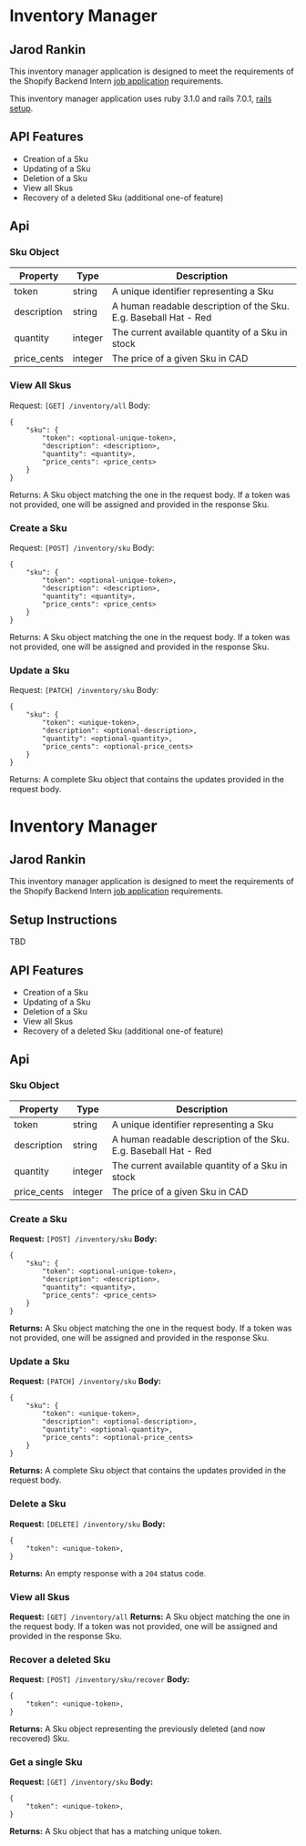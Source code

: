 # Inventory Manager
## Jarod Rankin

This inventory manager application is designed to meet the requirements of the Shopify Backend Intern [job application](https://jobs.smartrecruiters.com/Shopify/743999796499290-backend-developer-intern-summer-2022-remote-us-canada-) requirements.

This inventory manager application uses ruby 3.1.0 and rails 7.0.1, [rails setup](https://guides.rubyonrails.org/getting_started.html).


## API Features

- Creation of a Sku
- Updating of a Sku
- Deletion of a Sku
- View all Skus
- Recovery of a deleted Sku (additional one-of feature)

## Api

### Sku Object

| Property | Type | Description |
| ------ | ------ | ------ |
| token | string | A unique identifier representing a Sku |
| description | string | A human readable description of the Sku. E.g. Baseball Hat - Red |
| quantity | integer | The current available quantity of a Sku in stock |
| price_cents | integer | The price of a given Sku in CAD |

### View All Skus
Request: `[GET] /inventory/all`
Body:
```
{
    "sku": {
        "token": <optional-unique-token>,
        "description": <description>,
        "quantity": <quantity>,
        "price_cents": <price_cents>
    }
}
```
Returns:
A Sku object matching the one in the request body. If a token was not provided, one will be assigned and provided in the response Sku.

### Create a Sku
Request: `[POST] /inventory/sku`
Body:
```
{
    "sku": {
        "token": <optional-unique-token>,
        "description": <description>,
        "quantity": <quantity>,
        "price_cents": <price_cents>
    }
}
```
Returns:
A Sku object matching the one in the request body. If a token was not provided, one will be assigned and provided in the response Sku.

### Update a Sku
Request: `[PATCH] /inventory/sku`
Body:
```
{
    "sku": {
        "token": <unique-token>,
        "description": <optional-description>,
        "quantity": <optional-quantity>,
        "price_cents": <optional-price_cents>
    }
}
```
Returns:
A complete Sku object that contains the updates provided in the request body.

# Inventory Manager
## Jarod Rankin

This inventory manager application is designed to meet the requirements of the Shopify Backend Intern [job application](https://jobs.smartrecruiters.com/Shopify/743999796499290-backend-developer-intern-summer-2022-remote-us-canada-) requirements.

## Setup Instructions

TBD

## API Features

- Creation of a Sku
- Updating of a Sku
- Deletion of a Sku
- View all Skus
- Recovery of a deleted Sku (additional one-of feature)

## Api

### Sku Object

| Property | Type | Description |
| ------ | ------ | ------ |
| token | string | A unique identifier representing a Sku |
| description | string | A human readable description of the Sku. E.g. Baseball Hat - Red |
| quantity | integer | The current available quantity of a Sku in stock |
| price_cents | integer | The price of a given Sku in CAD |

### Create a Sku
**Request:** `[POST] /inventory/sku`
**Body:**
```
{
    "sku": {
        "token": <optional-unique-token>,
        "description": <description>,
        "quantity": <quantity>,
        "price_cents": <price_cents>
    }
}
```
**Returns:** A Sku object matching the one in the request body. If a token was not provided, one will be assigned and provided in the response Sku.

### Update a Sku
**Request:** `[PATCH] /inventory/sku`
**Body:**
```
{
    "sku": {
        "token": <unique-token>,
        "description": <optional-description>,
        "quantity": <optional-quantity>,
        "price_cents": <optional-price_cents>
    }
}
```
**Returns:** A complete Sku object that contains the updates provided in the request body.

### Delete a Sku
**Request:** `[DELETE] /inventory/sku`
**Body:**
```
{
    "token": <unique-token>,
}
```
**Returns:** An empty response with a `204` status code.

### View all Skus
**Request:** `[GET] /inventory/all`
**Returns:** A Sku object matching the one in the request body. If a token was not provided, one will be assigned and provided in the response Sku.

### Recover a deleted Sku
**Request:** `[POST] /inventory/sku/recover`
**Body:**
```
{
    "token": <unique-token>,
}
```
**Returns:** A Sku object representing the previously deleted (and now recovered) Sku.

### Get a single Sku
**Request:** `[GET] /inventory/sku`
**Body:**
```
{
    "token": <unique-token>,
}
```
**Returns:** A Sku object that has a matching unique token.
